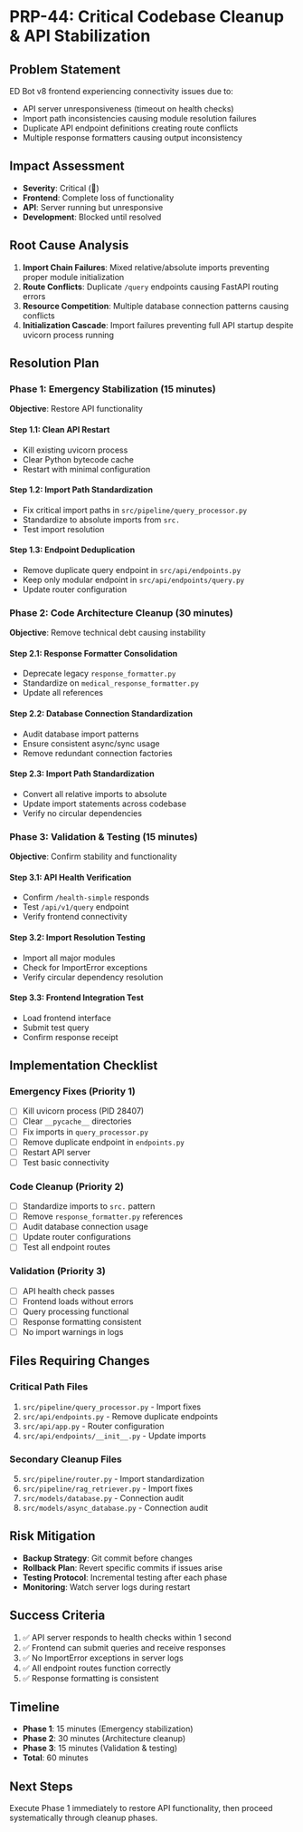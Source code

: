 # PRP-44: Critical Codebase Cleanup & API Stabilization

## Problem Statement
ED Bot v8 frontend experiencing connectivity issues due to:
- API server unresponsiveness (timeout on health checks)
- Import path inconsistencies causing module resolution failures
- Duplicate API endpoint definitions creating route conflicts
- Multiple response formatters causing output inconsistency

## Impact Assessment
- **Severity**: Critical (🔴)
- **Frontend**: Complete loss of functionality
- **API**: Server running but unresponsive
- **Development**: Blocked until resolved

## Root Cause Analysis
1. **Import Chain Failures**: Mixed relative/absolute imports preventing proper module initialization
2. **Route Conflicts**: Duplicate `/query` endpoints causing FastAPI routing errors
3. **Resource Competition**: Multiple database connection patterns causing conflicts
4. **Initialization Cascade**: Import failures preventing full API startup despite uvicorn process running

## Resolution Plan

### Phase 1: Emergency Stabilization (15 minutes)
**Objective**: Restore API functionality

#### Step 1.1: Clean API Restart
- Kill existing uvicorn process
- Clear Python bytecode cache
- Restart with minimal configuration

#### Step 1.2: Import Path Standardization
- Fix critical import paths in `src/pipeline/query_processor.py`
- Standardize to absolute imports from `src.`
- Test import resolution

#### Step 1.3: Endpoint Deduplication
- Remove duplicate query endpoint in `src/api/endpoints.py`
- Keep only modular endpoint in `src/api/endpoints/query.py`
- Update router configuration

### Phase 2: Code Architecture Cleanup (30 minutes)
**Objective**: Remove technical debt causing instability

#### Step 2.1: Response Formatter Consolidation
- Deprecate legacy `response_formatter.py`
- Standardize on `medical_response_formatter.py`
- Update all references

#### Step 2.2: Database Connection Standardization
- Audit database import patterns
- Ensure consistent async/sync usage
- Remove redundant connection factories

#### Step 2.3: Import Path Standardization
- Convert all relative imports to absolute
- Update import statements across codebase
- Verify no circular dependencies

### Phase 3: Validation & Testing (15 minutes)
**Objective**: Confirm stability and functionality

#### Step 3.1: API Health Verification
- Confirm `/health-simple` responds
- Test `/api/v1/query` endpoint
- Verify frontend connectivity

#### Step 3.2: Import Resolution Testing
- Import all major modules
- Check for ImportError exceptions
- Verify circular dependency resolution

#### Step 3.3: Frontend Integration Test
- Load frontend interface
- Submit test query
- Confirm response receipt

## Implementation Checklist

### Emergency Fixes (Priority 1)
- [ ] Kill uvicorn process (PID 28407)
- [ ] Clear `__pycache__` directories
- [ ] Fix imports in `query_processor.py`
- [ ] Remove duplicate endpoint in `endpoints.py`
- [ ] Restart API server
- [ ] Test basic connectivity

### Code Cleanup (Priority 2)
- [ ] Standardize imports to `src.` pattern
- [ ] Remove `response_formatter.py` references
- [ ] Audit database connection usage
- [ ] Update router configurations
- [ ] Test all endpoint routes

### Validation (Priority 3)
- [ ] API health check passes
- [ ] Frontend loads without errors
- [ ] Query processing functional
- [ ] Response formatting consistent
- [ ] No import warnings in logs

## Files Requiring Changes

### Critical Path Files
1. `src/pipeline/query_processor.py` - Import fixes
2. `src/api/endpoints.py` - Remove duplicate endpoints
3. `src/api/app.py` - Router configuration
4. `src/api/endpoints/__init__.py` - Update imports

### Secondary Cleanup Files
5. `src/pipeline/router.py` - Import standardization
6. `src/pipeline/rag_retriever.py` - Import fixes
7. `src/models/database.py` - Connection audit
8. `src/models/async_database.py` - Connection audit

## Risk Mitigation
- **Backup Strategy**: Git commit before changes
- **Rollback Plan**: Revert specific commits if issues arise
- **Testing Protocol**: Incremental testing after each phase
- **Monitoring**: Watch server logs during restart

## Success Criteria
1. ✅ API server responds to health checks within 1 second
2. ✅ Frontend can submit queries and receive responses
3. ✅ No ImportError exceptions in server logs
4. ✅ All endpoint routes function correctly
5. ✅ Response formatting is consistent

## Timeline
- **Phase 1**: 15 minutes (Emergency stabilization)
- **Phase 2**: 30 minutes (Architecture cleanup)  
- **Phase 3**: 15 minutes (Validation & testing)
- **Total**: 60 minutes

## Next Steps
Execute Phase 1 immediately to restore API functionality, then proceed systematically through cleanup phases.